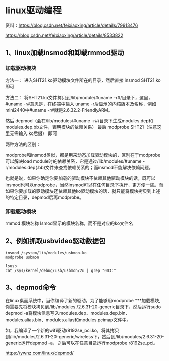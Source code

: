 # linux驱动编程

资料：https://blog.csdn.net/feixiaoxing/article/details/79913476

https://blog.csdn.net/feixiaoxing/article/details/8533822

## 1、linux加载insmod和卸载rmmod驱动
### 加载驱动模块
方法一： 
进入SHT21.ko驱动模块文件所在的目录，然后直接 
insmod SHT21.ko 
即可

方法二： 
将SHT21.ko文件拷贝到/lib/module/#uname -r#/目录下，这里，#uname -r#意思是，在终端中输入 
uname -r后显示的内核版本及名称，例如mini2440中#uname -r#就是2.6.32.2-FriendlyARM。

然后 
depmod（会在/lib/modules/#uname -r#/目录下生成modules.dep和modules.dep.bb文件，表明模块的依赖关系） 
最后 
modprobe SHT21（注意这里无需输入.ko后缀） 
即可

两种方法的区别：

modprobe和insmod类似，都是用来动态加载驱动模块的，区别在于modprobe可以解决load module时的依赖关系，它是通过/lib/modules/#uname -r/modules.dep(.bb)文件来查找依赖关系的；而insmod不能解决依赖问题。

也就是说，如果你确定你要加载的驱动模块不依赖其他驱动模块的话，既可以insmod也可以modprobe，当然insmod可以在任何目录下执行，更方便一些。而如果你要加载的驱动模块还依赖其他ko驱动模块的话，就只能将模块拷贝到上述的特定目录，depmod后再modprobe。

### 卸载驱动模块
rmmod 模块名称
lsmod显示的模块名称，而不是对应的ko文件名

## 2、例如抓取usbvideo驱动数据包
```
insmod /system/lib/modules/usbmon.ko
modprobe usbmon

lsusb
cat /sys/kernel/debug/usb/usbmon/2u | grep "003:"
```

## 3、depmod命令
在linux桌面系统中，当你编译了新的驱动，为了能够用modprobe ***加载模块, 你需要先将模块拷贝到/lib/modules /2.6.31-20-generic目录下，然后运行sudo depmod -a将模块信息写入modules.dep、modules.dep.bin、modules.alias.bin、modules.alias和modules.pcimap文件中。

如，我编译了一个新的wifi驱动r8192se_pci.ko，将其拷贝到/lib/modules/2.6.31-20-generic/wireless下，然后到/lib/modules/2.6.31-20-generic运行depmod -a，之后可以在任意目录运行modprobe r8192se_pci。

https://ywnz.com/linux/depmod/





